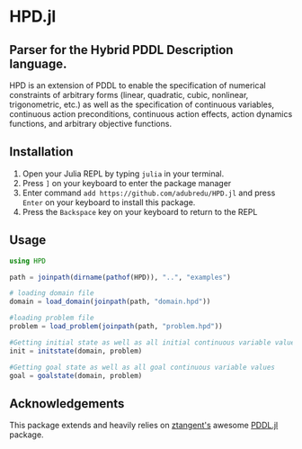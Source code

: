 # HPD.jl 
## Parser for the Hybrid PDDL Description language.

HPD is an extension of PDDL to enable the specification of numerical constraints
of arbitrary forms (linear, quadratic, cubic, nonlinear, trigonometric, etc.) as 
well as the specification of continuous variables, continuous action preconditions,
continuous action effects, action dynamics functions, and arbitrary objective functions.

## Installation
1. Open your Julia REPL by typing  `julia` in your terminal.
2. Press `]` on your keyboard to enter the package manager
3. Enter command `add https://github.com/adubredu/HPD.jl` and press 
`Enter` on your keyboard to install this package.
4. Press the `Backspace` key on your keyboard to return to the REPL

## Usage
```julia
using HPD 

path = joinpath(dirname(pathof(HPD)), "..", "examples") 

# loading domain file
domain = load_domain(joinpath(path, "domain.hpd"))

#loading problem file
problem = load_problem(joinpath(path, "problem.hpd"))

#Getting initial state as well as all initial continuous variable values
init = initstate(domain, problem)

#Getting goal state as well as all goal continuous variable values
goal = goalstate(domain, problem)

```

## Acknowledgements
This package extends and heavily relies on [ztangent's](https://github.com/ztangent/) awesome [PDDL.jl](https://github.com/JuliaPlanners/PDDL.jl) package.

